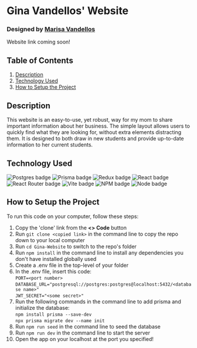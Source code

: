 # Gina Vandellos' Website  
### Designed by [Marisa Vandellos](https://github.com/mvandell)  
Website link coming soon!

## Table of Contents  
1. [Description](https://github.com/mvandell/Gina-Website?tab=readme-ov-file#description)  
2. [Technology Used](https://github.com/mvandell/Gina-Website?tab=readme-ov-file#technology-used)    
3. [How to Setup the Project](https://github.com/mvandell/Gina-Website?tab=readme-ov-file#how-to-setup-the-project)  

## Description  
This website is an easy-to-use, yet robust, way for my mom to share important information about her business. The simple layout allows users to quickly find what they are looking for, without extra elements distracting them. It is designed to both draw in new students and provide up-to-date information to her current students.  

## Technology Used  
![Postgres badge](https://img.shields.io/badge/PostgreSQL-316192?style=for-the-badge&logo=postgresql&logoColor=white)   ![Prisma badge](https://img.shields.io/badge/Prisma-3982CE?style=for-the-badge&logo=Prisma&logoColor=white)  ![Redux badge](https://img.shields.io/badge/Redux-593D88?style=for-the-badge&logo=redux&logoColor=white)  ![React badge](https://img.shields.io/badge/React-20232A?style=for-the-badge&logo=react&logoColor=61DAFB)  ![React Router badge](https://img.shields.io/badge/React_Router-CA4245?style=for-the-badge&logo=react-router&logoColor=white)  ![Vite badge](https://img.shields.io/badge/Vite-B73BFE?style=for-the-badge&logo=vite&logoColor=FFD62E)  ![NPM badge](https://img.shields.io/badge/npm-CB3837?style=for-the-badge&logo=npm&logoColor=white)  ![Node badge](https://img.shields.io/badge/Node%20js-339933?style=for-the-badge&logo=nodedotjs&logoColor=white)

## How to Setup the Project  
To run this code on your computer, follow these steps:  
1. Copy the 'clone' link from the **<> Code** button
2. Run `git clone <copied link>` in the command line to copy the repo down to your local computer
3. Run `cd Gina-Website` to switch to the repo's folder
4. Run `npm install` in the command line to install any dependencies you don't have installed globally
used
5. Create a .env file in the top-level of your folder
6. In the .env file, insert this code:  
    `PORT=<port number>`  
    `DATABASE_URL="postgresql://postgres:postgres@localhost:5432/<database name>"`  
    `JWT_SECRET="<some secret>"`  
7. Run  the following commands in the command line to add prisma and initialize the database:  
    `npm install prisma --save-dev`  
    `npx prisma migrate dev --name init`  
8. Run `npm run seed` in the command line to seed the database  
9. Run `npm run dev` in the command line to start the server  
10. Open the app on your localhost at the port you specified!  